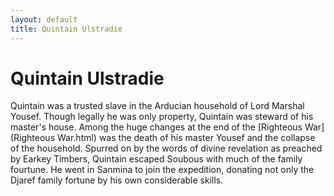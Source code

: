 ```yaml
---
layout: default
title: Quintain Ulstradie
---
```


# Quintain Ulstradie 

Quintain was a trusted slave in the Arducian household of Lord Marshal Yousef.  Though legally he was only property, Quintain was steward of his master's house.  Among the huge changes at the end of the [Righteous War](Righteous War.html) was the death of his master Yousef and the collapse of the household.  Spurred on by the words of divine revelation as preached by Earkey Timbers, Quintain escaped Soubous with much of the family fourtune.  He went in Sanmina to join the expedition, donating not only the Djaref family fortune by his own considerable skills.
